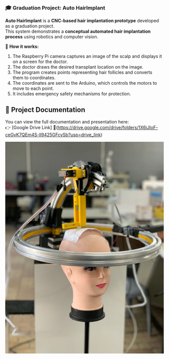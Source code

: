 
### 🎓 Graduation Project: Auto HairImplant  

**Auto HairImplant** is a **CNC-based hair implantation prototype** developed as a graduation project.  
This system demonstrates a **conceptual automated hair implantation process** using robotics and computer vision.  

🔹 **How ​​it works:**
1. The Raspberry Pi camera captures an image of the scalp and displays it on a screen for the doctor.
2. The doctor draws the desired transplant location on the image.
3. The program creates points representing hair follicles and converts them to coordinates.
4. The coordinates are sent to the Arduino, which controls the motors to move to each point.
5. It includes emergency safety mechanisms for protection.

## 📂 Project Documentation  
You can view the full documentation and presentation here:  
👉 [Google Drive Link] 🔗(https://drive.google.com/drive/folders/1X6iJIoF-ceGvK7QEm4S-ll9425GFcySb?usp=drive_link)  

![Project Screenshot](design.jpeg) 
